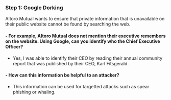 ### Step 1: Google Dorking

Altoro Mutual wants to ensure that private information that is unavailable on their public website cannot be found by searching the web. 

#### - For example, Altoro Mutual does not mention their executive remembers on the website. Using Google, can you identify who the Chief Executive Officer?
  - Yes, I was able to identify their CEO by reading their annual community report that was published by their CEO, Karl Fitsgerald.

#### - How can this information be helpful to an attacker?
  - This information can be used for targetted attacks such as spear phishing or whaling.
